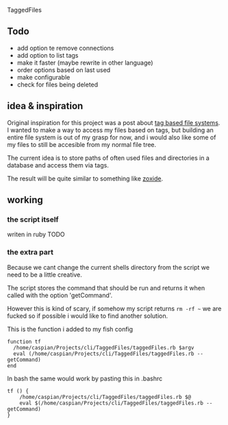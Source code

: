  TaggedFiles

## Todo

- add option te remove connections
- add option to list tags
- make it faster (maybe rewrite in other language)
- order options based on last used
- make configurable
- check for files being deleted

## idea & inspiration
Original inspiration for this project was a post about [tag based file systems](https://garrit.xyz/posts/2024-04-02-fuck-trees-use-tags).
I wanted to make a way to access my files based on tags, but building an entire file system is out of my grasp for now, and i would also like some of my files to still be accesible from my normal file tree.

The current idea is to store paths of often used files and directories in a database and access them via tags.

The result will be quite similar to something like [zoxide](https://github.com/ajeetdsouza/zoxide).

## working

### the script itself
writen in ruby
TODO

### the extra part
Because we cant change the current shells directory from the script we need to be a little creative.

The script stores the command that should be run and returns it when called with the option 'getCommand'.

However this is kind of scary, if somehow my script returns `rm -rf ~` we are fucked so if possible i would like to find another solution.

This is the function i added to my fish config
```
function tf
  /home/caspian/Projects/cli/TaggedFiles/taggedFiles.rb $argv
  eval (/home/caspian/Projects/cli/TaggedFiles/taggedFiles.rb --getCommand)
end
```


In bash the same would work by pasting this in .bashrc
```
tf () {
    /home/caspian/Projects/cli/TaggedFiles/taggedFiles.rb $@
    eval $(/home/caspian/Projects/cli/TaggedFiles/taggedFiles.rb --getCommand)
}
```
